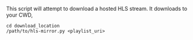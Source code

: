 This script will attempt to download a hosted HLS stream. It downloads to your CWD,

```
cd download_location
/path/to/hls-mirror.py <playlist_uri>
```
